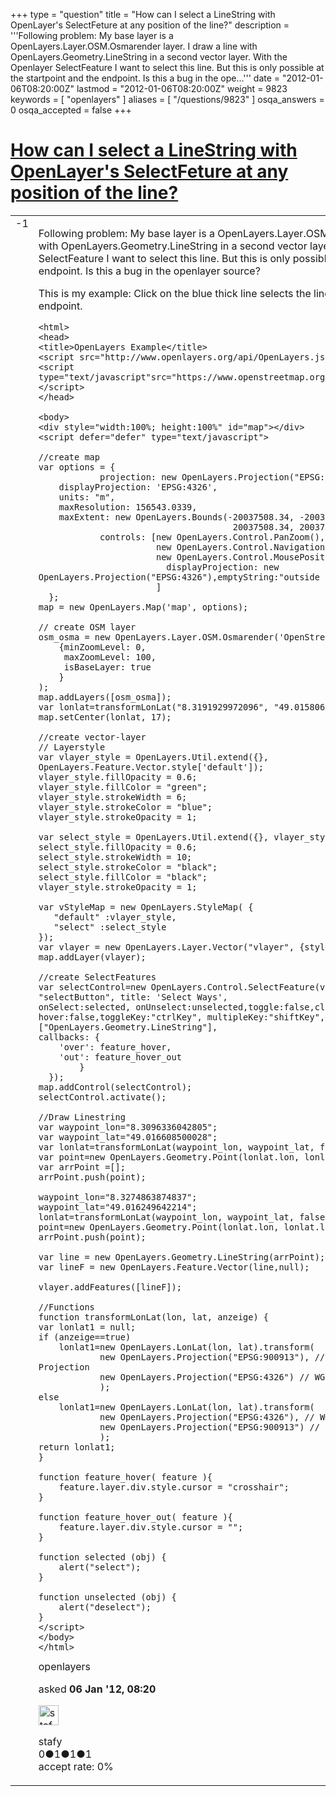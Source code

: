 +++
type = "question"
title = "How can I select  a LineString with OpenLayer&#x27;s SelectFeture at any position of the line?"
description = '''Following problem: My base layer is a OpenLayers.Layer.OSM.Osmarender layer. I draw a line with OpenLayers.Geometry.LineString in a second vector layer. With the Openlayer SelectFeature I want to select this line. But this is only possible at the startpoint and the endpoint. Is this a bug in the ope...'''
date = "2012-01-06T08:20:00Z"
lastmod = "2012-01-06T08:20:00Z"
weight = 9823
keywords = [ "openlayers" ]
aliases = [ "/questions/9823" ]
osqa_answers = 0
osqa_accepted = false
+++

<div class="headNormal">

# [How can I select a LineString with OpenLayer's SelectFeture at any position of the line?](/questions/9823/how-can-i-select-a-linestring-with-openlayers-selectfeture-at-any-position-of-the-line)

</div>

<div id="main-body">

<div id="askform">

<table id="question-table" style="width:100%;">
<colgroup>
<col style="width: 50%" />
<col style="width: 50%" />
</colgroup>
<tbody>
<tr>
<td style="width: 30px; vertical-align: top"><div class="vote-buttons">
<span id="post-9823-upvote" class="ajax-command post-vote up" rel="nofollow" title="I like this post (click again to cancel)"> </span>
<div id="post-9823-score" class="post-score" title="current number of votes">
-1
</div>
<span id="post-9823-downvote" class="ajax-command post-vote down" rel="nofollow" title="I dont like this post (click again to cancel)"> </span> <span id="favorite-mark" class="ajax-command favorite-mark" rel="nofollow" title="mark/unmark this question as favorite (click again to cancel)"> </span>
<div id="favorite-count" class="favorite-count">
&#10;</div>
</div></td>
<td><div id="item-right">
<div class="question-body">
<p>Following problem: My base layer is a OpenLayers.Layer.OSM.Osmarender layer. I draw a line with OpenLayers.Geometry.LineString in a second vector layer. With the Openlayer SelectFeature I want to select this line. But this is only possible at the startpoint and the endpoint. Is this a bug in the openlayer source?</p>
<p>This is my example: Click on the blue thick line selects the line only at startpoint and endpoint.</p>
<pre><code>&lt;html&gt;
&lt;head&gt;
&lt;title&gt;OpenLayers Example&lt;/title&gt;
&lt;script src=&quot;http://www.openlayers.org/api/OpenLayers.js&quot;&gt;&lt;/script&gt;
&lt;script type=&quot;text/javascript&quot;src=&quot;https://www.openstreetmap.org/openlayers/OpenStreetMap.js&quot;&gt;&lt;/script&gt;
&lt;/head&gt;
&#10;&lt;body&gt;
&lt;div style=&quot;width:100%; height:100%&quot; id=&quot;map&quot;&gt;&lt;/div&gt;
&lt;script defer=&quot;defer&quot; type=&quot;text/javascript&quot;&gt;
&#10;//create map
var options = {
            projection: new OpenLayers.Projection(&quot;EPSG:900913&quot;),
    displayProjection: &#39;EPSG:4326&#39;,
    units: &quot;m&quot;,
    maxResolution: 156543.0339,
    maxExtent: new OpenLayers.Bounds(-20037508.34, -20037508.34,
                                      20037508.34, 20037508.34),
            controls: [new OpenLayers.Control.PanZoom(), 
                       new OpenLayers.Control.Navigation(),
                       new OpenLayers.Control.MousePosition({&quot;numDigits&quot;: 8,
                         displayProjection: new  OpenLayers.Projection(&quot;EPSG:4326&quot;),emptyString:&quot;outside the map&quot;}),
                       ]
  };        
map = new OpenLayers.Map(&#39;map&#39;, options);
&#10;// create OSM layer
osm_osma = new OpenLayers.Layer.OSM.Osmarender(&#39;OpenStreetMap Osmarender&#39;,
    {minZoomLevel: 0,
     maxZoomLevel: 100,
     isBaseLayer: true
    }
);
map.addLayers([osm_osma]);      
var lonlat=transformLonLat(&quot;8.3191929972096&quot;, &quot;49.015806343698&quot;, false);
map.setCenter(lonlat, 17);
&#10;//create vector-layer
// Layerstyle
var vlayer_style = OpenLayers.Util.extend({}, OpenLayers.Feature.Vector.style[&#39;default&#39;]);
vlayer_style.fillOpacity = 0.6;
vlayer_style.fillColor = &quot;green&quot;;
vlayer_style.strokeWidth = 6;
vlayer_style.strokeColor = &quot;blue&quot;;
vlayer_style.strokeOpacity = 1;
&#10;var select_style = OpenLayers.Util.extend({}, vlayer_style);
select_style.fillOpacity = 0.6;
select_style.strokeWidth = 10;
select_style.strokeColor = &quot;black&quot;;
select_style.fillColor = &quot;black&quot;;
vlayer_style.strokeOpacity = 1;
&#10;var vStyleMap = new OpenLayers.StyleMap( {
   &quot;default&quot; :vlayer_style,
   &quot;select&quot; :select_style
});
var vlayer = new OpenLayers.Layer.Vector(&quot;vlayer&quot;, {styleMap: vStyleMap});
map.addLayer(vlayer);
&#10;//create SelectFeatures
var selectControl=new OpenLayers.Control.SelectFeature(vlayer,{displayClass: &quot;selectButton&quot;, title: &#39;Select Ways&#39;, 
onSelect:selected, onUnselect:unselected,toggle:false,clickout:true,multiple:false,
hover:false,toggleKey:&quot;ctrlKey&quot;, multipleKey:&quot;shiftKey&quot;,geometryTypes: [&quot;OpenLayers.Geometry.LineString&quot;],
callbacks: {
    &#39;over&#39;: feature_hover,
    &#39;out&#39;: feature_hover_out
        }
  });
map.addControl(selectControl);
selectControl.activate();
&#10;//Draw Linestring
var waypoint_lon=&quot;8.3096336042805&quot;;
var waypoint_lat=&quot;49.016608500028&quot;;
var lonlat=transformLonLat(waypoint_lon, waypoint_lat, false);      
var point=new OpenLayers.Geometry.Point(lonlat.lon, lonlat.lat);
var arrPoint =[];
arrPoint.push(point);
&#10;waypoint_lon=&quot;8.3274863874837&quot;;
waypoint_lat=&quot;49.016249642214&quot;;
lonlat=transformLonLat(waypoint_lon, waypoint_lat, false);      
point=new OpenLayers.Geometry.Point(lonlat.lon, lonlat.lat);
arrPoint.push(point);
&#10;var line = new OpenLayers.Geometry.LineString(arrPoint);    
var lineF = new OpenLayers.Feature.Vector(line,null);
&#10;vlayer.addFeatures([lineF]);
&#10;//Functions
function transformLonLat(lon, lat, anzeige) {
var lonlat1 = null;
if (anzeige==true)
    lonlat1=new OpenLayers.LonLat(lon, lat).transform(
            new OpenLayers.Projection(&quot;EPSG:900913&quot;), // Spherical Mercator Projection
            new OpenLayers.Projection(&quot;EPSG:4326&quot;) // WGS 1984,
            );
else
    lonlat1=new OpenLayers.LonLat(lon, lat).transform(
            new OpenLayers.Projection(&quot;EPSG:4326&quot;), // WGS 1984,
            new OpenLayers.Projection(&quot;EPSG:900913&quot;) // Spherical Mercator Projection
            );
return lonlat1;
}
&#10;function feature_hover( feature ){ 
    feature.layer.div.style.cursor = &quot;crosshair&quot;;
}
&#10;function feature_hover_out( feature ){ 
    feature.layer.div.style.cursor = &quot;&quot;;
}
&#10;function selected (obj) {
    alert(&quot;select&quot;);
}
&#10;function unselected (obj) {  
    alert(&quot;deselect&quot;);
}
&lt;/script&gt;
&lt;/body&gt;
&lt;/html&gt;</code></pre>
</div>
<div id="question-tags" class="tags-container tags">
<span class="post-tag tag-link-openlayers" rel="tag" title="see questions tagged &#39;openlayers&#39;">openlayers</span>
</div>
<div id="question-controls" class="post-controls">
&#10;</div>
<div class="post-update-info-container">
<div class="post-update-info post-update-info-user">
<p>asked <strong>06 Jan '12, 08:20</strong></p>
<img src="https://secure.gravatar.com/avatar/a26097bd93d7cf1ca042a216198735c5?s=32&amp;d=identicon&amp;r=g" class="gravatar" width="32" height="32" alt="stafy&#39;s gravatar image" />
<p><span>stafy</span><br />
<span class="score" title="0 reputation points">0</span><span title="1 badges"><span class="badge1">●</span><span class="badgecount">1</span></span><span title="1 badges"><span class="silver">●</span><span class="badgecount">1</span></span><span title="1 badges"><span class="bronze">●</span><span class="badgecount">1</span></span><br />
<span class="accept_rate" title="Rate of the user&#39;s accepted answers">accept rate:</span> <span title="stafy has no accepted answers">0%</span></p>
</div>
</div>
<div id="comments-container-9823" class="comments-container">
&#10;</div>
<div id="comment-tools-9823" class="comment-tools">
&#10;</div>
<div class="clear">
&#10;</div>
<div id="comment-9823-form-container" class="comment-form-container">
&#10;</div>
<div class="clear">
&#10;</div>
</div></td>
</tr>
</tbody>
</table>

</div>

</div>

